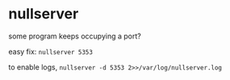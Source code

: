 # nullserver

some program keeps occupying a port?

easy fix: `nullserver 5353`

to enable logs, `nullserver -d 5353 2>>/var/log/nullserver.log` 
